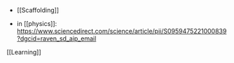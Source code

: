- [[Scaffolding]]

- in [[physics]]: https://www.sciencedirect.com/science/article/pii/S0959475221000839?dgcid=raven_sd_aip_email

[[Learning]]
